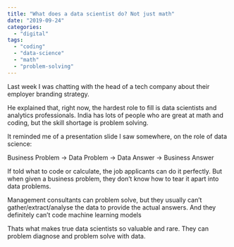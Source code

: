 ```yaml
---
title: "What does a data scientist do? Not just math"
date: "2019-09-24"
categories: 
  - "digital"
tags: 
  - "coding"
  - "data-science"
  - "math"
  - "problem-solving"
---
```


Last week I was chatting with the head of a tech company about their employer branding strategy.

He explained that, right now, the hardest role to fill is data scientists and analytics professionals. India has lots of people who are great at math and coding, but the skill shortage is problem solving. 

It reminded me of a presentation slide I saw somewhere, on the role of data science:

Business Problem -> Data Problem -> Data Answer -> Business Answer

If told what to code or calculate, the job applicants can do it perfectly. But when given a business problem, they don’t know how to tear it apart into data problems.

Management consultants can problem solve, but they usually can’t gather/extract/analyse the data to provide the actual answers. And they definitely can’t code machine learning models

Thats what makes true data scientists so valuable and rare. They can problem diagnose and problem solve with data.
